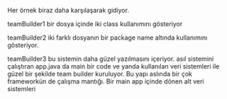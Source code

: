 Her örnek biraz daha karşılaşarak gidiyor.

teamBuilder1 bir dosya içinde iki class kullanımını gösteriyor

teamBuilder2 iki farklı dosyanın bir package name altında kullanımını gösteriyor.

teamBuilder3 bu sistemin daha güzel yazılmasını içeriyor. asıl sistemini çalıştıran app.java da main bir code ve yanda kullanılan veri sistemleri ile güzel bir şekilde team builder kuruluyor. Bu yapı aslında bir çok frameworkün de çalışma mantığı. Bir main app içinde dönen alt veri sistemleri
